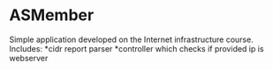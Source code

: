 ASMember
========================

Simple application developed on the Internet infrastructure course.
Includes:
*cidr report parser
*controller which checks if provided ip is webserver